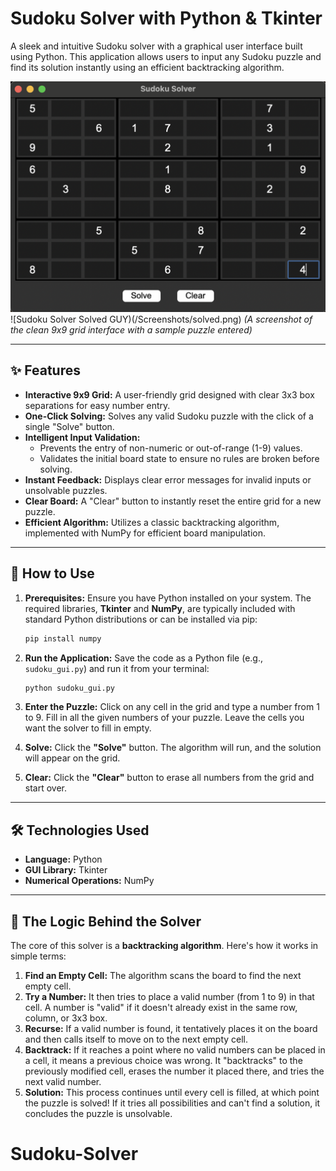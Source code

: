 #  Sudoku Solver with Python & Tkinter

A sleek and intuitive Sudoku solver with a graphical user interface built using Python. This application allows users to input any Sudoku puzzle and find its solution instantly using an efficient backtracking algorithm.

![Sudoku Solver Unsolved GUI](/Screenshots/unsolved.png)
![Sudoku Solver Solved GUY)(/Screenshots/solved.png)
*(A screenshot of the clean 9x9 grid interface with a sample puzzle entered)*

---

## ✨ Features

* **Interactive 9x9 Grid:** A user-friendly grid designed with clear 3x3 box separations for easy number entry.
* **One-Click Solving:** Solves any valid Sudoku puzzle with the click of a single "Solve" button.
* **Intelligent Input Validation:**
    * Prevents the entry of non-numeric or out-of-range (1-9) values.
    * Validates the initial board state to ensure no rules are broken before solving.
* **Instant Feedback:** Displays clear error messages for invalid inputs or unsolvable puzzles.
* **Clear Board:** A "Clear" button to instantly reset the entire grid for a new puzzle.
* **Efficient Algorithm:** Utilizes a classic backtracking algorithm, implemented with NumPy for efficient board manipulation.

---

## 🚀 How to Use

1.  **Prerequisites:** Ensure you have Python installed on your system. The required libraries, **Tkinter** and **NumPy**, are typically included with standard Python distributions or can be installed via pip:
    ```bash
    pip install numpy
    ```

2.  **Run the Application:** Save the code as a Python file (e.g., `sudoku_gui.py`) and run it from your terminal:
    ```bash
    python sudoku_gui.py
    ```

3.  **Enter the Puzzle:** Click on any cell in the grid and type a number from 1 to 9. Fill in all the given numbers of your puzzle. Leave the cells you want the solver to fill in empty.

4.  **Solve:** Click the **"Solve"** button. The algorithm will run, and the solution will appear on the grid.

5.  **Clear:** Click the **"Clear"** button to erase all numbers from the grid and start over.

---

## 🛠️ Technologies Used

* **Language:** Python
* **GUI Library:** Tkinter
* **Numerical Operations:** NumPy

---

## 🧠 The Logic Behind the Solver

The core of this solver is a **backtracking algorithm**. Here's how it works in simple terms:

1.  **Find an Empty Cell:** The algorithm scans the board to find the next empty cell.
2.  **Try a Number:** It then tries to place a valid number (from 1 to 9) in that cell. A number is "valid" if it doesn't already exist in the same row, column, or 3x3 box.
3.  **Recurse:** If a valid number is found, it tentatively places it on the board and then calls itself to move on to the next empty cell.
4.  **Backtrack:** If it reaches a point where no valid numbers can be placed in a cell, it means a previous choice was wrong. It "backtracks" to the previously modified cell, erases the number it placed there, and tries the next valid number.
5.  **Solution:** This process continues until every cell is filled, at which point the puzzle is solved! If it tries all possibilities and can't find a solution, it concludes the puzzle is unsolvable.
# Sudoku-Solver
